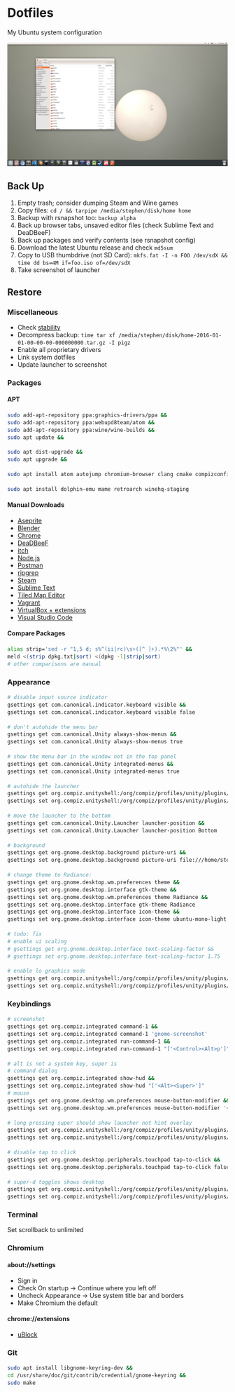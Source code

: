 # Dotfiles
My Ubuntu system configuration

![Screenshot](desktop.png)

## Back Up
1. Empty trash; consider dumping Steam and Wine games
1. Copy files: `cd / && tarpipe /media/stephen/disk/home home`
1. Backup with rsnapshot too: `backup alpha`
1. Back up browser tabs, unsaved editor files (check Sublime Text and DeaDBeeF)
1. Back up packages and verify contents (see rsnapshot config)
1. Download the latest Ubuntu release and check `md5sum`
1. Copy to USB thumbdrive (not SD Card): `mkfs.fat -I -n FOO /dev/sdX && time dd bs=4M if=foo.iso of=/dev/sdX`
1. Take screenshot of launcher

## Restore

### Miscellaneous
- Check [stability](https://discourse.codinghorror.com/t/is-your-computer-stable)
- Decompress backup: `time tar xf /media/stephen/disk/home-2016-01-01-00-00-00-000000000.tar.gz -I pigz`
- Enable all proprietary drivers
- Link system dotfiles
- Update launcher to screenshot

### Packages

#### APT
```bash
sudo add-apt-repository ppa:graphics-drivers/ppa &&
sudo add-apt-repository ppa:webupd8team/atom &&
sudo add-apt-repository ppa:wine/wine-builds &&
sudo apt update &&

sudo apt dist-upgrade &&
sudo apt upgrade &&

sudo apt install atom autojump chromium-browser clang cmake compizconfig-settings-manager dos2unix feh ffmpeg fontforge fontforge-extras fonts-roboto gimp git-gui gitk gnome-specimen gparted htop imagemagick inkscape jq libgnome-keyring-dev libimage-exiftool-perl llvm meld mplayer nmap nvidia-settings pigz puredata pv qemu rsnapshot sg3-utils sox unity-tweak-tool vim vim-gnome vlc wmctrl xclip xdotool xvfb &&

sudo apt install dolphin-emu mame retroarch winehq-staging
```

#### Manual Downloads
- [Aseprite](https://www.aseprite.org/)
- [Blender](https://www.blender.org/download/)
- [Chrome](https://www.google.com/chrome/browser/desktop/)
- [DeaDBeeF](https://sourceforge.net/projects/deadbeef/files/travis/linux/master/)
- [itch](https://itch.io/app)
- [Node.js](https://nodejs.org/en/)
- [Postman](https://www.getpostman.com/apps)
- [ripgrep](https://github.com/BurntSushi/ripgrep/releases)
- [Steam](http://store.steampowered.com/about/)
- [Sublime Text](https://www.sublimetext.com/3)
- [Tiled Map Editor](https://thorbjorn.itch.io/tiled)
- [Vagrant](https://www.vagrantup.com/downloads.html)
- [VirtualBox + extensions](https://www.virtualbox.org/wiki/Downloads)
- [Visual Studio Code](https://code.visualstudio.com/download)

#### Compare Packages
```bash
alias strip='sed -r "1,5 d; s%^(ii|rc)\s+([^ ]+).*%\2%"' &&
meld <(strip dpkg.txt|sort) <(dpkg -l|strip|sort)
# other comparisons are manual
```

### Appearance
```bash
# disable input source indicator
gsettings get com.canonical.indicator.keyboard visible &&
gsettings set com.canonical.indicator.keyboard visible false

# don't autohide the menu bar
gsettings get com.canonical.Unity always-show-menus &&
gsettings set com.canonical.Unity always-show-menus true

# show the menu bar in the window not in the top panel
gsettings get com.canonical.Unity integrated-menus &&
gsettings set com.canonical.Unity integrated-menus true

# autohide the launcher
gsettings get org.compiz.unityshell:/org/compiz/profiles/unity/plugins/unityshell/ launcher-hide-mode &&
gsettings set org.compiz.unityshell:/org/compiz/profiles/unity/plugins/unityshell/ launcher-hide-mode 1

# move the launcher to the bottom
gsettings get com.canonical.Unity.Launcher launcher-position &&
gsettings set com.canonical.Unity.Launcher launcher-position Bottom

# background
gsettings get org.gnome.desktop.background picture-uri &&
gsettings set org.gnome.desktop.background picture-uri file:///home/stephen/.bg

# change theme to Radiance:
gsettings get org.gnome.desktop.wm.preferences theme &&
gsettings get org.gnome.desktop.interface gtk-theme &&
gsettings set org.gnome.desktop.wm.preferences theme Radiance &&
gsettings set org.gnome.desktop.interface gtk-theme Radiance
gsettings get org.gnome.desktop.interface icon-theme &&
gsettings set org.gnome.desktop.interface icon-theme ubuntu-mono-light

# todo: fix
# enable ui scaling
# gsettings get org.gnome.desktop.interface text-scaling-factor &&
# gsettings set org.gnome.desktop.interface text-scaling-factor 1.75

# enable lo graphics mode
gsettings get org.compiz.unityshell:/org/compiz/profiles/unity/plugins/unityshell/ low-graphics-mode &&
gsettings set org.compiz.unityshell:/org/compiz/profiles/unity/plugins/unityshell/ low-graphics-mode true
```

### Keybindings
```bash
# screenshot
gsettings get org.compiz.integrated command-1 &&
gsettings set org.compiz.integrated command-1 'gnome-screenshot'
gsettings get org.compiz.integrated run-command-1 &&
gsettings set org.compiz.integrated run-command-1 "['<Control><Alt>p']"

# alt is not a system key, super is
# command dialog
gsettings get org.compiz.integrated show-hud &&
gsettings set org.compiz.integrated show-hud "['<Alt><Super>']"
# mouse
gsettings get org.gnome.desktop.wm.preferences mouse-button-modifier &&
gsettings set org.gnome.desktop.wm.preferences mouse-button-modifier '<Super>'

# long pressing super should show launcher not hint overlay
gsettings get org.compiz.unityshell:/org/compiz/profiles/unity/plugins/unityshell/ shortcut-overlay &&
gsettings set org.compiz.unityshell:/org/compiz/profiles/unity/plugins/unityshell/ shortcut-overlay false

# disable tap to click
gsettings get org.gnome.desktop.peripherals.touchpad tap-to-click &&
gsettings set org.gnome.desktop.peripherals.touchpad tap-to-click false

# super-d toggles shows desktop
gsettings get org.compiz.unityshell:/org/compiz/profiles/unity/plugins/unityshell/ show-desktop-key &&
gsettings set org.compiz.unityshell:/org/compiz/profiles/unity/plugins/unityshell/ show-desktop-key '<Super>d'
```

### Terminal
Set scrollback to unlimited

### Chromium
#### about://settings
- Sign in
- Check On startup -> Continue where you left off
- Uncheck Appearance -> Use system title bar and borders
- Make Chromium the default

#### chrome://extensions
- [uBlock](https://chrome.google.com/webstore/detail/ublock/cjpalhdlnbpafiamejdnhcphjbkeiagm)

### Git
```bash
sudo apt install libgnome-keyring-dev &&
cd /usr/share/doc/git/contrib/credential/gnome-keyring &&
sudo make
```